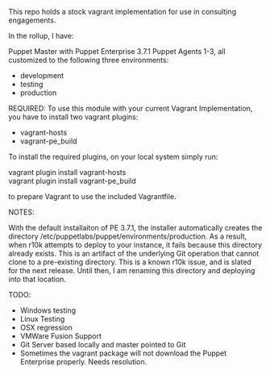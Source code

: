 This repo holds a stock vagrant implementation for use in consulting engagements.

In the rollup, I have:

Puppet Master with Puppet Enterprise 3.7.1
Puppet Agents 1-3, all customized to the following three environments:
- development
- testing
- production

REQUIRED:
To use this module with your current Vagrant Implementation, you have to install two vagrant plugins:
- vagrant-hosts<br>
- vagrant-pe_build<br>

To install the required plugins, on your local system simply run:

vagrant plugin install vagrant-hosts<br>
vagrant plugin install vagrant-pe_build<br>

to prepare Vagrant to use the included Vagrantfile.

NOTES:

With the default installaiton of PE 3.7.1, the installer automatically creates the directory 
/etc/puppetlabs/puppet/environments/production.  As a result, when r10k attempts to deploy
to your instance, it fails because this directory already exists.  This is an artifact of the
underlying Git operation that cannot clone to a pre-existing directory.  This is a known r10k
issue, and is slated for the next release.  Until then, I am renaming this directory and 
deploying into that location.  

TODO:
- Windows testing
- Linux Testing
- OSX regression
- VMWare Fusion Support
- Git Server based locally and master pointed to Git
- Sometimes the vagrant package will not download the Puppet Enterprise properly.  Needs resolution.
